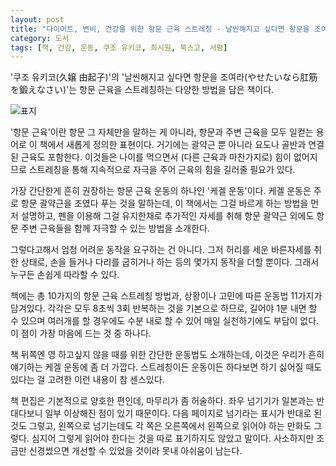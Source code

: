 ```yaml
---
layout: post
title: "다이어트, 변비, 건강을 위한 항문 근육 스트레칭 - 날씬해지고 싶다면 항문을 조여라"
category: 도서
tags: [책, 건강, 운동, 쿠조 유키코, 최시원, 북스고, 서평]
---
```


'쿠조 유키코(久嬢 由起子)'의
'날씬해지고 싶다면 항문을 조여라(やせたいなら肛筋を鍛えなさい)'는
항문 근육을 스트레칭하는 다양한 방법을 담은 책이다.

![표지](https://lh3.googleusercontent.com/vXBTleED3vp-vDNZhpDGiGzYU_sXF4fiPgS_M8ffUMiKTFdaWwX73fbsMk6a9x2h49Da4izDnhQchw=s480)

'항문 근육'이란 항문 그 자체만을 말하는 게 아니라,
항문과 주변 근육을 모두 일컫는 용어로 이 책에서 새롭게 정의한 표현이다.
거기에는 괄약근 뿐 아니라 요도나 골반과 연결된 근육도 포함한다.
이것들은 나이를 먹으면서 (다른 근육과 마찬가지로) 힘이 없어지므로
스트레칭을 통해 지속적으로 자극을 주어
근육의 힘을 길러줄 필요가 있다.

가장 간단한게 흔히 권장하는 항문 근육 운동의 하나인 '케겔 운동'이다.
케겔 운동은 주로 항문 괄약근을 조였다 푸는 것을 말하는데,
이 책에서는 그걸 바르게 하는 방법을 먼저 설명하고,
펜을 이용해 그걸 유지한채로 추가적인 자세를 취해
항문 괄약근 외에도 항문 주변 근육들을 함께 자극할 수 있는 방법을 소개한다.

그렇다고해서 엄청 어려운 동작을 요구하는 건 아니다.
그저 허리를 세운 바른자세를 취한 상태로,
손을 들거나 다리를 굽히거나 하는 등의 몇가지 동작을 더할 뿐이다.
그래서 누구든 손쉽게 따라할 수 있다.

책에는 총 10가지의 항문 근육 스트레칭 방법과,
상황이나 고민에 따른 운동법 11가지가 담겨있다.
각각은 모두 8초씩 3회 반복하는 것을 기본으로 하므로,
길어야 1분 내면 할 수 있으며
여러개를 할 경우에도 수분 내로 할 수 있어
매일 실천하기에도 부담이 없다.
이 점이 가장 마음에 드는 것 중 하나다.

책 뒤쪽엔 영 하고싶지 않을 때를 위한 간단한 운동법도 소개하는데,
이것은 우리가 흔히 얘기하는 케겔 운동에 좀 더 가깝다.
스트레칭이든 운동이든 하다보면 하기 싫어질 때도 있다는 걸 고려한 이런 내용이 참 센스있다.

책 편집은 기본적으로 양호한 편인데, 마무리가 좀 허술하다.
좌우 넘기기가 일본과는 반대다보니 일부 이상해진 점이 있기 때문이다.
다음 페이지로 넘기라는 표시가 반대로 된 것도 그렇고,
왼쪽으로 넘기는데도 각 쪽은 오른쪽에서 왼쪽으로 읽어야 하는 만화도 그렇다.
심지어 그렇게 읽어야 한다는 것을 따로 표기하지도 않았고 말이다.
사소하지만 조금만 신경썼으면 개선할 수 있었을 것이라 못내 아쉬움이 남는다.
